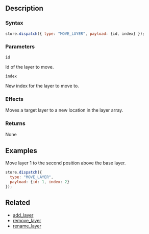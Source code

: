 ## Description

### Syntax

```javascript
store.dispatch({ type: "MOVE_LAYER", payload: {id, index} });
```

### Parameters

`id`

Id of the layer to move.

`index`

New index for the layer to move to.

### Effects

Moves a target layer to a new location in the layer array.

### Returns

None

## Examples

Move layer 1 to the second position above the base layer.

```javascript
store.dispatch({
  type: "MOVE_LAYER",
  payload: {id: 1, index: 2}
});
```

## Related

- [add_layer](./add_layer.md)
- [remove_layer](./remove_layer.md)
- [rename_layer](./rename_layer.md)

